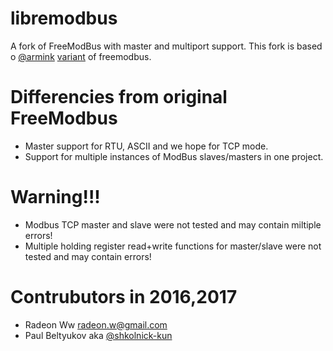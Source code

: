 # libremodbus

A fork of FreeModBus with master and multiport support.
This fork is based o [@armink](https://github.com/armink) [variant](https://github.com/armink/FreeModbus_Slave-Master-RTT-STM32) of freemodbus.

# Differencies from original FreeModbus
 * Master support for RTU, ASCII and we hope for TCP mode.
 * Support for multiple instances of ModBus slaves/masters in one project.


# Warning!!! 
 * Modbus TCP master and slave were not tested and may contain miltiple errors!
 * Multiple holding register read+write functions for master/slave were not tested and may contain errors!

# Contrubutors in 2016,2017

 * Radeon Ww <radeon.w@gmail.com>
 * Paul Beltyukov aka [@shkolnick-kun](https://github.com/shkolnick-kun)



